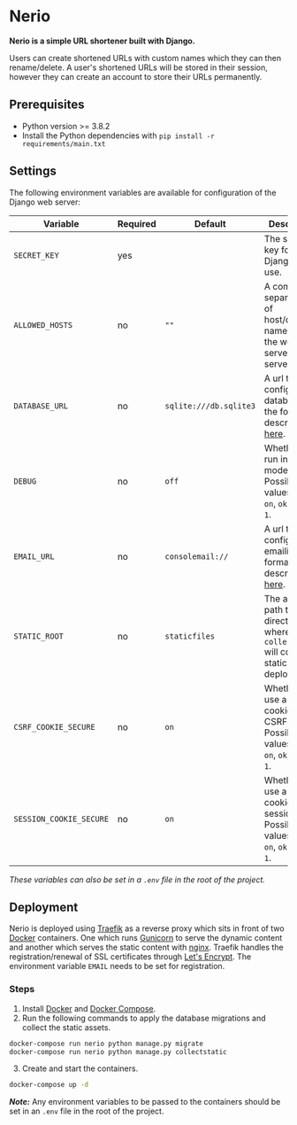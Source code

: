 # Nerio
**Nerio is a simple URL shortener built with Django.** 

Users can create shortened URLs with custom names which they can then rename/delete. A user's shortened URLs will be stored in their session, however they can create an account to store their URLs permanently.

## Prerequisites
- Python version >= 3.8.2
- Install the Python dependencies with `pip install -r requirements/main.txt`

## Settings
The following environment variables are available for configuration of the Django web server:

| Variable | Required | Default | Description |
| --- | --- | --- | --- |
| `SECRET_KEY` | yes | | The secret key for Django to use. |
| `ALLOWED_HOSTS` | no | `""` | A commas-separated list of host/domain names that the web server can serve. |
| `DATABASE_URL` | no | `sqlite:///db.sqlite3` | A url to configure the database in the format described [here](https://github.com/jacobian/dj-database-url). |
| `DEBUG`  | no | `off` | Whether to run in debug mode. Possible true values: `true`, `on`, `ok`, `y`, `yes`, `1`. |
| `EMAIL_URL` | no | `consolemail://` | A url to configure emailing in format described [here](https://django-environ.readthedocs.io/en/latest/). |
| `STATIC_ROOT` | no | `staticfiles` | The absolute path to the directory where `collectstatic` will collect static files for deployment. |
| `CSRF_COOKIE_SECURE` | no | `on` | Whether to use a secure cookie for the CSRF cookie. Possible true values: `true`, `on`, `ok`, `y`, `yes`, `1`. |
| `SESSION_COOKIE_SECURE` | no | `on` | Whether to use a secure cookie for the session. Possible true values: `true`, `on`, `ok`, `y`, `yes`, `1`. |

*These variables can also be set in a `.env` file in the root of the project.*

## Deployment

Nerio is deployed using [Traefik](https://docs.traefik.io/) as a reverse proxy which sits in front of two [Docker](https://www.docker.com/) containers. One which runs [Gunicorn](https://gunicorn.org/) to serve the dynamic content and another which serves the static content with [nginx](https://www.nginx.com/). Traefik handles the registration/renewal of SSL certificates through [Let's Encrypt](https://letsencrypt.org/). The environment variable `EMAIL` needs to be set for registration. 

### Steps

1. Install [Docker](https://www.docker.com/) and [Docker Compose](https://docs.docker.com/compose/).
2. Run the following commands to apply the database migrations and collect the static assets.
```bash
docker-compose run nerio python manage.py migrate
docker-compose run nerio python manage.py collectstatic
```
3. Create and start the containers.
```bash
docker-compose up -d
```

_**Note:**_ Any environment variables to be passed to the containers should be set in an `.env` file in the root of the project.